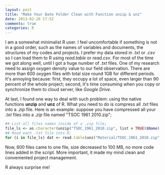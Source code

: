 ```yaml
---
layout: post
title: "Make Your Date Folder Clean with Function unzip & unz"
date: 2013-02-26 17:52
comments: true
categories: R
---
```


I am a somewhat minimalist R user. I feel uncomfortable if something is not in a good order, such as the names of variables and documents, the structures of my codes and projects.  I prefer my data stored in *.txt* or *.csv* so I can load them to R using *read.table* or *read.csv*. For most of the time we got along well, until I got a huge number of *.txt* files. One of my research need to assign oxygen density value to our field observation. There are more than 600 oxygen files with total size round 1GB for different periods. It's annoying because: first, they occupy a lot of space, even larger than 90 percent of the whole project; second, it's time consuming when you copy or synchronize them to cloud server, like *Google Drive*.



At last, I found one way to deal with such problem: using the native functions **unzip** and **unz** of R. What you need to do is compress all *.txt* files into a *.zip* file. Here is an example: suppose you have compressed all your *.txt* files into a *.zip* file named "TSOC 1961 2010.zip";

``` ruby Read Data From Zip File
## List all files names inside of a .zip file;
file_ls <- as.character(unzip("TSOC_1961_2010.zip", list = TRUE)$Name)
## Read each .txt file into R;
for (i in file_ls) dat <- read.table(unz("Material/TSOC_1961_2010.zip", i))
```

Now, 600 files came to one file, size decreased to 100 MB, no more code lines added in the script. More important, it made my mind clean and conveniented project management.

R always surprise me!
